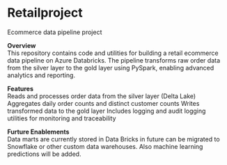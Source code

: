 # Retailproject
Ecommerce data pipeline project

**Overview<br>**
This repository contains code and utilities for building a retail ecommerce data pipeline on Azure Databricks. The pipeline transforms raw order data from the silver layer to the gold layer using PySpark, enabling advanced analytics and reporting.

**Features<br>**
Reads and processes order data from the silver layer (Delta Lake)
Aggregates daily order counts and distinct customer counts
Writes transformed data to the gold layer
Includes logging and audit logging utilities for monitoring and traceability

**Furture Enablements<br>**
Data marts are currently stored in Data Bricks in future can be migrated to Snowflake or other custom data warehouses. Also machine learning predictions will be added. 
